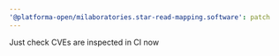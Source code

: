 ```yaml
---
'@platforma-open/milaboratories.star-read-mapping.software': patch
---
```


Just check CVEs are inspected in CI now
